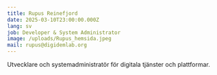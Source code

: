 ```yaml
---
title: Rupus Reinefjord
date: 2025-03-10T23:00:00.000Z
lang: sv
job: Developer & System Administrator
image: /uploads/Rupus_hemsida.jpeg
mail: rupus@digidemlab.org
---
```


Utvecklare och systemadministratör för digitala tjänster och plattformar.
